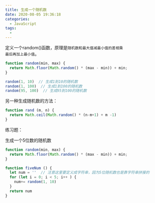 ```yaml
---
title: 生成一个随机数
date: 2020-08-05 19:36:18
categories:
  - JavaScript
tags: 
  - 
---
```


定义一个random()函数，原理是<code>随机数和最大值减最小值的差相乘 最后再加上最小值</code>。

```js
function random(min, max) {
  return Math.floor(Math.random() * (max - min)) + min;
}

random(1, 10)  // 生成1到10的随机数
random(1, 100)  // 生成1到100的随机数
random(95, 100)  // 生成95到100的随机数
```

另一种生成随机数的方法：
```js
function rand (m, n) {
  return Math.ceil(Math.random() * (n-m+1) + m -1)
}
```

练习题：

生成一个5位数的随机数
```js
function random(min, max) {
  return Math.floor(Math.random() * (max - min)) + min;
}

function fiveNum () {
  let num = ''  // 注意这里要定义成字符串，因为5位随机数也是靠字符串拼接的 
  for (let i = 0; i < 5; i++ ) {
    num+= random(1, 10)
  }
  return num
}

```



